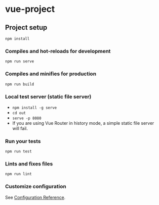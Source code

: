 # vue-project

## Project setup
```
npm install
```

### Compiles and hot-reloads for development
```
npm run serve
```

### Compiles and minifies for production
```
npm run build
```

### Local test server (static file server)
- `npm install -g serve`
- `cd out`
- `serve -p 8080`
- If you are using Vue Router in history mode, a simple static file server will fail.

### Run your tests
```
npm run test
```

### Lints and fixes files
```
npm run lint
```

### Customize configuration
See [Configuration Reference](https://cli.vuejs.org/config/).
